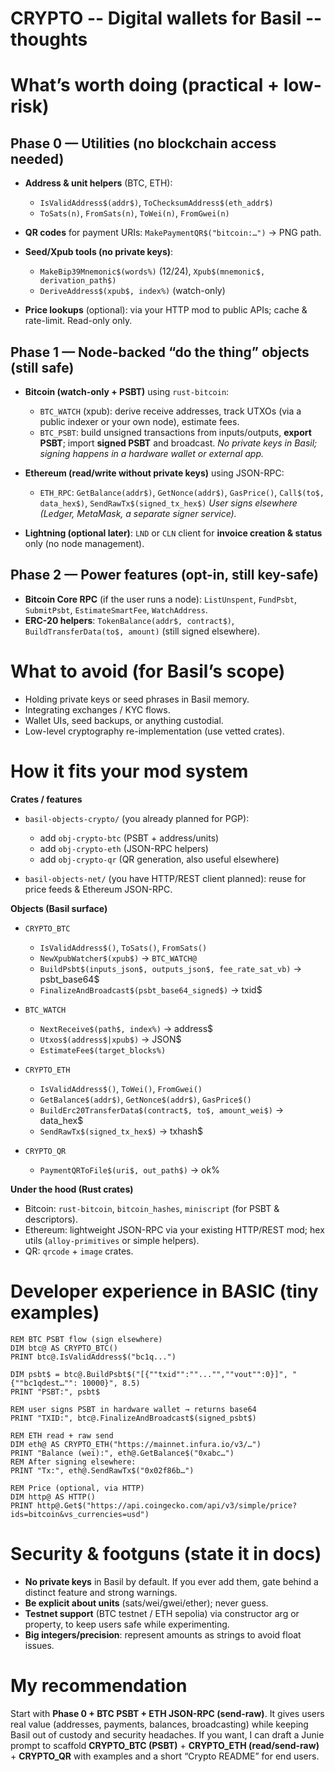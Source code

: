 # CRYPTO -- Digital wallets for Basil -- thoughts

# What’s worth doing (practical + low-risk)

## Phase 0 — Utilities (no blockchain access needed)

* **Address & unit helpers** (BTC, ETH):

    * `IsValidAddress$(addr$)`, `ToChecksumAddress$(eth_addr$)`
    * `ToSats(n)`, `FromSats(n)`, `ToWei(n)`, `FromGwei(n)`
* **QR codes** for payment URIs: `MakePaymentQR$("bitcoin:…")` → PNG path.
* **Seed/Xpub tools (no private keys)**:

    * `MakeBip39Mnemonic$(words%)` (12/24), `Xpub$(mnemonic$, derivation_path$)`
    * `DeriveAddress$(xpub$, index%)` (watch-only)
* **Price lookups** (optional): via your HTTP mod to public APIs; cache & rate-limit. Read-only only.

## Phase 1 — Node-backed “do the thing” objects (still safe)

* **Bitcoin (watch-only + PSBT)** using `rust-bitcoin`:

    * `BTC_WATCH` (xpub): derive receive addresses, track UTXOs (via a public indexer or your own node), estimate fees.
    * `BTC_PSBT`: build unsigned transactions from inputs/outputs, **export PSBT**; import **signed PSBT** and broadcast.
      *No private keys in Basil; signing happens in a hardware wallet or external app.*
* **Ethereum (read/write without private keys)** using JSON-RPC:

    * `ETH_RPC`: `GetBalance(addr$)`, `GetNonce(addr$)`, `GasPrice()`, `Call$(to$, data_hex$)`, `SendRawTx$(signed_tx_hex$)`
      *User signs elsewhere (Ledger, MetaMask, a separate signer service).*
* **Lightning (optional later)**: `LND` or `CLN` client for **invoice creation & status** only (no node management).

## Phase 2 — Power features (opt-in, still key-safe)

* **Bitcoin Core RPC** (if the user runs a node): `ListUnspent`, `FundPsbt`, `SubmitPsbt`, `EstimateSmartFee`, `WatchAddress`.
* **ERC-20 helpers**: `TokenBalance(addr$, contract$)`, `BuildTransferData(to$, amount)` (still signed elsewhere).

# What to avoid (for Basil’s scope)

* Holding private keys or seed phrases in Basil memory.
* Integrating exchanges / KYC flows.
* Wallet UIs, seed backups, or anything custodial.
* Low-level cryptography re-implementation (use vetted crates).

# How it fits your mod system

**Crates / features**

* `basil-objects-crypto/` (you already planned for PGP):

    * add `obj-crypto-btc` (PSBT + address/units)
    * add `obj-crypto-eth` (JSON-RPC helpers)
    * add `obj-crypto-qr` (QR generation, also useful elsewhere)
* `basil-objects-net/` (you have HTTP/REST client planned): reuse for price feeds & Ethereum JSON-RPC.

**Objects (Basil surface)**

* `CRYPTO_BTC`

    * `IsValidAddress$()`, `ToSats()`, `FromSats()`
    * `NewXpubWatcher$(xpub$)` → `BTC_WATCH@`
    * `BuildPsbt$(inputs_json$, outputs_json$, fee_rate_sat_vb)` → psbt_base64$
    * `FinalizeAndBroadcast$(psbt_base64_signed$)` → txid$
* `BTC_WATCH`

    * `NextReceive$(path$, index%)` → address$
    * `Utxos$(address$|xpub$)` → JSON$
    * `EstimateFee$(target_blocks%)`
* `CRYPTO_ETH`

    * `IsValidAddress$()`, `ToWei()`, `FromGwei()`
    * `GetBalance$(addr$)`, `GetNonce$(addr$)`, `GasPrice$()`
    * `BuildErc20TransferData$(contract$, to$, amount_wei$)` → data_hex$
    * `SendRawTx$(signed_tx_hex$)` → txhash$
* `CRYPTO_QR`

    * `PaymentQRToFile$(uri$, out_path$)` → ok%

**Under the hood (Rust crates)**

* Bitcoin: `rust-bitcoin`, `bitcoin_hashes`, `miniscript` (for PSBT & descriptors).
* Ethereum: lightweight JSON-RPC via your existing HTTP/REST mod; hex utils (`alloy-primitives` or simple helpers).
* QR: `qrcode` + `image` crates.

# Developer experience in BASIC (tiny examples)

```basic
REM BTC PSBT flow (sign elsewhere)
DIM btc@ AS CRYPTO_BTC()
PRINT btc@.IsValidAddress$("bc1q...")

DIM psbt$ = btc@.BuildPsbt$("[{""txid"":""..."",""vout"":0}]", "{""bc1qdest…"": 10000}", 8.5)
PRINT "PSBT:", psbt$

REM user signs PSBT in hardware wallet → returns base64
PRINT "TXID:", btc@.FinalizeAndBroadcast$(signed_psbt$)
```

```basic
REM ETH read + raw send
DIM eth@ AS CRYPTO_ETH("https://mainnet.infura.io/v3/…")
PRINT "Balance (wei):", eth@.GetBalance$("0xabc…")
REM After signing elsewhere:
PRINT "Tx:", eth@.SendRawTx$("0x02f86b…")
```

```basic
REM Price (optional, via HTTP)
DIM http@ AS HTTP()
PRINT http@.Get$("https://api.coingecko.com/api/v3/simple/price?ids=bitcoin&vs_currencies=usd")
```

# Security & footguns (state it in docs)

* **No private keys** in Basil by default. If you ever add them, gate behind a distinct feature and strong warnings.
* **Be explicit about units** (sats/wei/gwei/ether); never guess.
* **Testnet support** (BTC testnet / ETH sepolia) via constructor arg or property, to keep users safe while experimenting.
* **Big integers/precision**: represent amounts as strings to avoid float issues.

# My recommendation

Start with **Phase 0 + BTC PSBT + ETH JSON-RPC (send-raw)**. It gives users real value (addresses, payments, balances, broadcasting) while keeping Basil out of custody and security headaches. If you want, I can draft a Junie prompt to scaffold **CRYPTO_BTC (PSBT)** + **CRYPTO_ETH (read/send-raw)** + **CRYPTO_QR** with examples and a short “Crypto README” for end users.
